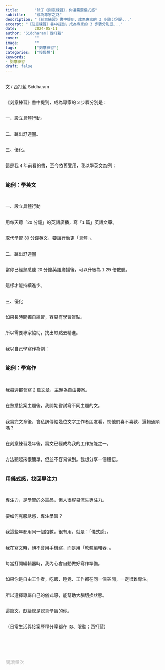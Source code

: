 ```yaml
---
title:       "除了《刻意練習》，你還需要儀式感"
subtitle:    "成為專家之路"
description: "《刻意練習》書中提到，成為專家的 3 步驟分別是..."
excerpt: "《刻意練習》書中提到，成為專家的 3 步驟分別是..."
date:        2024-05-11
author: "Siddharam｜西打藍"
cover:       ""
image:       ""
tags:        ["刻意練習"]
categories:  ["慢慢想"]
keywords:
- 刻意練習
draft: false
---
```


<article style="font-family: 'Noto Sans TC', '微軟正黑體', sans-serif; font-weight: 300;">

<br>文 / 西打藍 Siddharam<br><br>

《刻意練習》書中提到，成為專家的 3 步驟分別是：<br><br>

一、設立具體行動。<br><br>

二、跳出舒適圈。<br><br>

三、優化。<br><br>

這是我 4 年前看的書，至今依舊受用，我以學英文為例：<br><br>

<h3 class="article-h1-color">範例：學英文</h3><br>

一、設立具體行動<br><br>

用每天聽「20 分鐘」的英語廣播，寫「1 篇」英語文章。<br><br>

取代學習 30 分鐘英文，要讓行動更「具體」。<br><br>

二、跳出舒適圈<br><br>

當你已經熟悉聽 20 分鐘英語廣播後，可以升級為 1.25 倍數聽。<br><br>

這樣才能持續進步。<br><br>

三、優化<br><br>

如果長時間獨自練習，容易有學習盲點。<br><br>

所以需要專家協助，找出缺點去精進。<br><br>

我以自己學寫作為例：<br><br>


<h3 class="article-h1-color">範例：學寫作</h3><br>

我每週都會寫 2 篇文章，主題為自由接案。<br><br>

在熟悉接案主題後，我開始嘗試寫不同主題的文。<br><br>

我寫完文章後，會私訊傳給幾位文字工作者朋友看，問他們喜不喜歡、邏輯通順嗎？<br><br>

在刻意練習幾年後，寫文已經成為我的工作技能之一。<br><br>

方法聽起來很簡單，但並不容易做到。我想分享一個體悟。<br><br>


<h3 class="article-h1-color">用儀式感，找回專注力</h3><br>

專注力，是學習的必需品，但人很容易流失專注力。<br><br>

要如何克服誘惑，專注學習？<br><br>

我這些年都用同一個招數，很有用，就是：「儀式感」。<br><br>

我在寫文時，絕不會用手機寫，而是用「軟體編輯器」。<br><br>

每當打開編輯器時，我內心會自動做好寫作準備。<br><br>

如果你是自由工作者，吃飯、睡覺、工作都在同一個空間，一定很難專注。<br><br>

所以選擇專屬自己的儀式感，能幫助大腦切換狀態。<br><br>

這篇文，獻給總是認真學習的你。<br><br>


<!-- 
<!-- 案例 > 證明案例 > 壞處 > 怎麼改變（列步驟） > 結語總結金句 -->


（日常生活與接案歷程分享都在 IG、限動：<a href="https://www.instagram.com/sidd.blue/" target="_blank">西打藍</a>）<br><br>

<!-- <h3 class="article-h1-color"></h3><br> -->





<br><br><br>

</article>

<div style="color: #bfbfbf; font-size: 15px;" id="busuanzi_container_page_pv">
  閱讀量<span id="busuanzi_value_page_pv"></span>次
</div>

<script src="../../js/post.js"></script>
